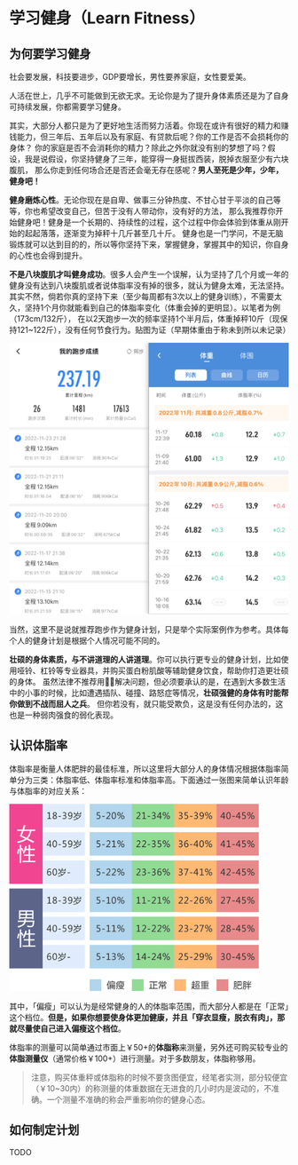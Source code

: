 # 学习健身（Learn Fitness）

## 为何要学习健身
社会要发展，科技要进步，GDP要增长，男性要养家庭，女性要爱美。

人活在世上，几乎不可能做到无欲无求。无论你是为了提升身体素质还是为了自身可持续发展，你都需要学习健身。

其实，大部分人都只是为了更好地生活而努力活着。你现在或许有很好的精力和赚钱能力，但三年后、五年后以及有家庭、有贷款后呢？你的工作是否不会损耗你的身体？
你的家庭是否不会消耗你的精力？除此之外你就没有别的梦想了吗？假设，我是说假设，你坚持健身了三年，能穿得一身挺拔西装，脱掉衣服至少有六块腹肌，
那么你走到任何场合还是否还会毫无存在感呢？**男人至死是少年，少年，健身吧！**

**健身磨炼心性**。无论你现在是自卑、做事三分钟热度、不甘心甘于平淡的自己等等，你也希望改变自己，但苦于没有人带动你，没有好的方法，
那么我推荐你开始健身吧！健身是一个长期的、持续性的过程，这个过程中你会体验到体重从刚开始的起起落落，逐渐变为掉秤十几斤甚至几十斤。
健身也是一门学问，不是无脑锻炼就可以达到目的的，所以等你坚持下来，掌握健身，掌握其中的知识，你自身的心性也会得到提升。

**不是八块腹肌才叫健身成功**。很多人会产生一个误解，认为坚持了几个月或一年的健身没有达到八块腹肌或者说体脂率没有掉的很多，就认为健身太难，无法坚持。
其实不然，倘若你真的坚持下来（至少每周都有3次以上的健身训练），不需要太久，坚持1个月你就能看到自己的体脂率变化（体重会掉的更明显）。以笔者为例（173cm/132斤），
在以2天跑步一次的频率坚持1个半月后，体重掉秤10斤（现保持121\~122斤），没有任何节食行为。贴图为证（早期体重由于称未到所以未记录）

<img src="./images/author_running_history.jpg" width="600">

当然，这里不是说就推荐跑步作为健身计划，只是举个实际案例作为参考。具体每个人的健身计划是根据个人情况可能不同的。

**壮硕的身体素质，与不讲道理的人讲道理**。你可以执行更专业的健身计划，比如使用哑铃、杠铃等专业器具，并购买蛋白粉肌酸等辅助健身饮食，帮助你打造更壮硕的身体。
虽然法律不推荐用👊🏻解决问题，但必须要承认的是，在遇到大多数生活中的小事的时候，比如遭遇插队、碰撞、路怒症等情况，**壮硕强健的身体有时能帮你做到不战而屈人之兵**。
但你若没有，就只能受欺负，这是没有任何办法的，这也是一种弱肉强食的弱化表现。

## 认识体脂率
体脂率是衡量人体肥胖的最佳标准，所以这里将大部分人的身体情况根据体脂率简单分为三类：体脂率低、体脂率标准和体脂率高。下面通过一张图来简单认识年龄与体脂率的对应关系：

<img src="./images/body_fat_ratio.gif" width="450">

其中，「偏瘦」可以认为是经常健身的人的体脂率范围，而大部分人都是在「正常」这个档位。**但是，如果你想要使身体更加健康，并且「穿衣显瘦，脱衣有肉」，那就尽量使自己进入偏瘦这个档位**。

体脂率的测量可以简单通过市面上￥50+的**体脂称**来测量，另外还可购买较专业的**体脂测量仪**（通常价格￥100+）进行测量。对于多数朋友，体脂称够用。

>注意，购买体重秤或体脂称的时候不要贪图便宜，经笔者实测，部分较便宜（￥10~30内）的称测量的体重数据在无进食的几小时内是波动的，不准确。一个测量不准确的称会严重影响你的健身心态。

## 如何制定计划
TODO


